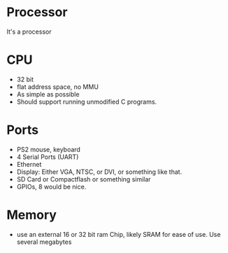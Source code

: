 # Processor
It's a processor

# CPU

- 32 bit
- flat address space, no MMU
- As simple as possible
- Should support running unmodified C programs.

# Ports

- PS2 mouse, keyboard
- 4 Serial Ports (UART)
- Ethernet
- Display: Either VGA, NTSC, or DVI, or something like that.
- SD Card or Compactflash or something similar
- GPIOs, 8 would be nice.

# Memory

- use an external 16 or 32 bit ram Chip, likely SRAM for ease of use. Use several megabytes
